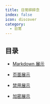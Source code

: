 ```yaml
---
title: 日常碎碎念
index: false
icon: discover
category:
  - 日常
---
```


## 目录

- [Markdown 展示](markdown.md)

- [页面展示](page.md)

- [禁用展示](disable.md)

- [加密展示](encrypt.md)
